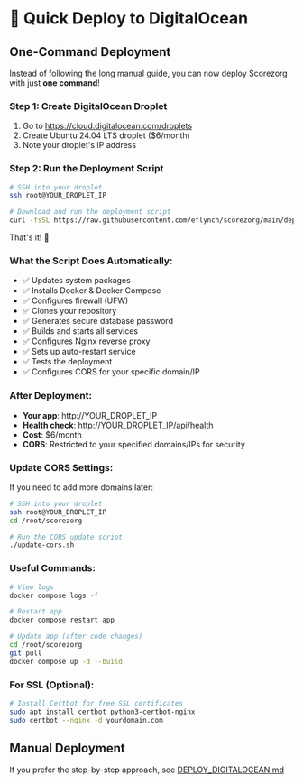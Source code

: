 # 🚀 Quick Deploy to DigitalOcean

## One-Command Deployment

Instead of following the long manual guide, you can now deploy Scorezorg with just **one command**!

### Step 1: Create DigitalOcean Droplet
1. Go to https://cloud.digitalocean.com/droplets
2. Create Ubuntu 24.04 LTS droplet ($6/month)
3. Note your droplet's IP address

### Step 2: Run the Deployment Script
```bash
# SSH into your droplet
ssh root@YOUR_DROPLET_IP

# Download and run the deployment script
curl -fsSL https://raw.githubusercontent.com/eflynch/scorezorg/main/deploy.sh | bash
```

That's it! 🎉

### What the Script Does Automatically:
- ✅ Updates system packages
- ✅ Installs Docker & Docker Compose
- ✅ Configures firewall (UFW)
- ✅ Clones your repository
- ✅ Generates secure database password
- ✅ Builds and starts all services
- ✅ Configures Nginx reverse proxy
- ✅ Sets up auto-restart service
- ✅ Tests the deployment
- ✅ Configures CORS for your specific domain/IP

### After Deployment:
- **Your app**: http://YOUR_DROPLET_IP
- **Health check**: http://YOUR_DROPLET_IP/api/health
- **Cost**: $6/month
- **CORS**: Restricted to your specified domains/IPs for security

### Update CORS Settings:
If you need to add more domains later:
```bash
# SSH into your droplet
ssh root@YOUR_DROPLET_IP
cd /root/scorezorg

# Run the CORS update script
./update-cors.sh
```

### Useful Commands:
```bash
# View logs
docker compose logs -f

# Restart app
docker compose restart app

# Update app (after code changes)
cd /root/scorezorg
git pull
docker compose up -d --build
```

### For SSL (Optional):
```bash
# Install Certbot for free SSL certificates
sudo apt install certbot python3-certbot-nginx
sudo certbot --nginx -d yourdomain.com
```

## Manual Deployment
If you prefer the step-by-step approach, see [DEPLOY_DIGITALOCEAN.md](DEPLOY_DIGITALOCEAN.md)
